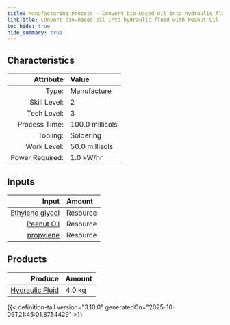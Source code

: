 ```yaml
---
title: Manufacturing Process - Convert bio-based oil into hydraulic fluid with Peanut Oil
linkTitle: Convert bio-based oil into hydraulic fluid with Peanut Oil
toc_hide: true
hide_summary: true
---
```

<!-- This is generated by the MarsSim HelpGenertor, do not edit. -->


## Characteristics

| Attribute      | Value |
|--------:|:------|
|Type:|Manufacture|
|Skill Level:|2|
|Tech Level:|3|
|Process Time:|100.0 millisols|
|Tooling:|Soldering|
|Work Level:|50.0 millisols|
|Power Required:|1.0 kW/hr|

## Inputs

| Input      | Amount |
|--------:|:------|
|[Ethylene glycol](/docs/definitions/resource/ethylene-glycol)|Resource|0.1 kg|
|[Peanut Oil](/docs/definitions/resource/peanut-oil)|Resource|3.8 kg|
|[propylene](/docs/definitions/resource/propylene)|Resource|0.1 kg|

## Products


| Produce      | Amount |
|--------:|:------|
|[Hydraulic Fluid](/docs/definitions/resource/hydraulic-fluid)|4.0 kg|



{{< definition-tail version="3.10.0" generatedOn="2025-10-09T21:45:01.8754429" >}}



